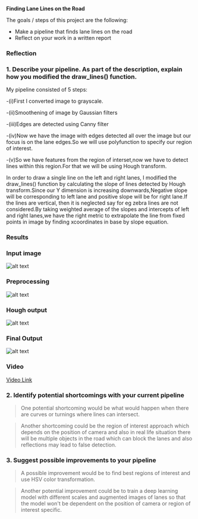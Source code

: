 
**Finding Lane Lines on the Road**

The goals / steps of this project are the following:
* Make a pipeline that finds lane lines on the road
* Reflect on your work in a written report


### Reflection

### 1. Describe your pipeline. As part of the description, explain how you modified the draw_lines() function.

My pipeline consisted of 5 steps:

-(i)First I converted image to grayscale.

-(ii)Smoothening of image by Gaussian filters

-(iii)Edges are detected using Canny filter

-(iv)Now we have the image with edges detected all over the image but our focus is on the lane edges.So we will use polyfunction to specify our region of interest.

-(v)So we have features from the region of interset,now we have to detect lines within this region.For that we will be using Hough transform.

In order to draw a single line on the left and right lanes, I modified the draw_lines() function by calculating the slope of lines detected by Hough transform.Since our Y dimension is increasing downwards,Negative slope will be corresponding to left lane and positive slope will be for right lane.If the lines are vertical, then it is neglected say for eg zebra lines are not considered.By taking weighted average of the slopes and intercepts of left and right lanes,we have the right metric to extrapolate the line from fixed points in image by finding xcoordinates in base by slope equation.

### Results

### Input image
![alt text](https://github.com/hari1106/CarND-LaneLines-P1/blob/master/test_images/solid_yellow_left.png)
### Preprocessing
![alt text](https://github.com/hari1106/CarND-LaneLines-P1/blob/master/writeup_images/filters.png)

### Hough output
![alt text](https://github.com/hari1106/CarND-LaneLines-P1/blob/master/writeup_images/hough.png)

### Final Output
![alt text](https://github.com/hari1106/CarND-LaneLines-P1/blob/master/writeup_images/final.png)

### Video
[Video Link](https://github.com/hari1106/CarND-LaneLines-P1/blob/master/test_videos_output/solidWhiteRight.mp4)

### 2. Identify potential shortcomings with your current pipeline

>One potential shortcoming would be what would happen when there are curves or turnings where lines can intersect.

>Another shortcoming could be the region of interest approach which depends on the position of camera and also in real life situation there will be multiple objects in the road which can block the lanes and also reflections may lead to false detection.


### 3. Suggest possible improvements to your pipeline

>A possible improvement would be to find best regions of interest and use HSV color transformation.

>Another potential improvement could be to train a deep learning model with different scales and augmented images of lanes so that the model won't be dependent on the position of camera or region of interest specific.
